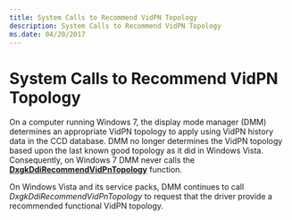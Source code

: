 ```yaml
---
title: System Calls to Recommend VidPN Topology
description: System Calls to Recommend VidPN Topology
ms.date: 04/20/2017
---
```


# System Calls to Recommend VidPN Topology


On a computer running Windows 7, the display mode manager (DMM) determines an appropriate VidPN topology to apply using VidPN history data in the CCD database. DMM no longer determines the VidPN topology based upon the last known good topology as it did in Windows Vista. Consequently, on Windows 7 DMM never calls the [**DxgkDdiRecommendVidPnTopology**](/windows-hardware/drivers/ddi/d3dkmddi/nc-d3dkmddi-dxgkddi_recommendvidpntopology) function.

On Windows Vista and its service packs, DMM continues to call *DxgkDdiRecommendVidPnTopology* to request that the driver provide a recommended functional VidPN topology.

 

